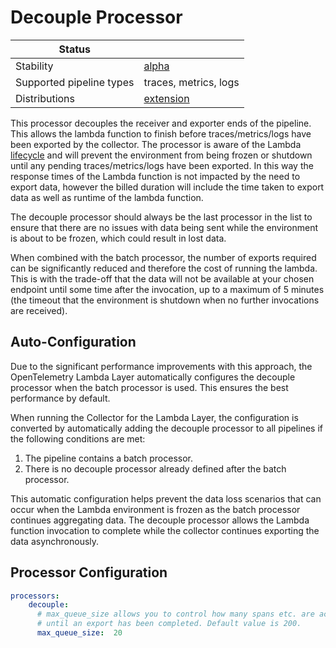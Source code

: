 # Decouple Processor

| Status                   |                       |
| ------------------------ |-----------------------|
| Stability                | [alpha]               |
| Supported pipeline types | traces, metrics, logs |
| Distributions            | [extension]           |

This processor decouples the receiver and exporter ends of the pipeline. This allows the lambda function to finish before traces/metrics/logs have been exported by the collector. The processor is aware of the Lambda [lifecycle] and will prevent the environment from being frozen or shutdown until any pending traces/metrics/logs have been exported.
In this way the response times of the Lambda function is not impacted by the need to export data, however the billed duration will include the time taken to export data as well as runtime of the lambda function.

The decouple processor should always be the last processor in the list to ensure that there are no issues with data being sent while the environment is about to be frozen, which could result in lost data.

When combined with the batch processor, the number of exports required can be significantly reduced and therefore the cost of running the lambda. This is with the trade-off that the data will not be available at your chosen endpoint until some time after the invocation, up to a maximum of 5 minutes (the timeout that the environment is shutdown when no further invocations are received).

## Auto-Configuration

Due to the significant performance improvements with this approach, the OpenTelemetry Lambda Layer automatically configures the decouple processor when the batch processor is used. This ensures the best performance by default.

When running the Collector for the Lambda Layer, the configuration is converted by automatically adding the decouple processor to all pipelines if the following conditions are met:

1. The pipeline contains a batch processor.
2. There is no decouple processor already defined after the batch processor.

This automatic configuration helps prevent the data loss scenarios that can occur when the Lambda environment is frozen as the batch processor continues aggregating data. The decouple processor allows the Lambda function invocation to complete while the collector continues exporting the data asynchronously.

## Processor Configuration

```yaml
processors:
    decouple:
      # max_queue_size allows you to control how many spans etc. are accepted before the pipeline blocks
      # until an export has been completed. Default value is 200.
      max_queue_size:  20
```

[alpha]: https://github.com/open-telemetry/opentelemetry-collector#development
[extension]: https://github.com/open-telemetry/opentelemetry-lambda/collector
[lifecycle]: https://docs.aws.amazon.com/lambda/latest/dg/runtimes-extensions-api.html#runtimes-extensions-api-lifecycle
